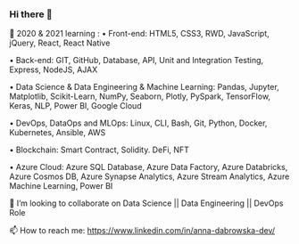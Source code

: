### Hi there 👋

🌱 2020 & 2021 learning :
• Front-end: HTML5, CSS3, RWD, JavaScript, jQuery, React, React Native

• Back-end: GIT, GitHub, Database, API, Unit and Integration Testing, Express, NodeJS, AJAX

• Data Science & Data Engineering & Machine Learning: Pandas, Jupyter, Matplotlib, Scikit-Learn, NumPy, Seaborn, Plotly, PySpark, TensorFlow, Keras, NLP, Power BI, Google Cloud

• DevOps, DataOps and MLOps: Linux, CLI, Bash, Git, Python, Docker, Kubernetes, Ansible, AWS

• Blockchain: Smart Contract, Solidity. DeFi, NFT

• Azure Cloud: Azure SQL Database, Azure Data Factory, Azure Databricks, Azure Cosmos DB, Azure Synapse Analytics, Azure Stream Analytics, Azure Machine Learning, Power BI

👯 I’m looking to collaborate on Data Science || Data Engineering || DevOps Role

📫 How to reach me: https://www.linkedin.com/in/anna-dabrowska-dev/
<!--
- 🔭 I’m currently working on ...
- 🤔 I’m looking for help with ...
- 💬 Ask me about ...
- 😄 Pronouns: ...
- ⚡ Fun fact: ...
-->
